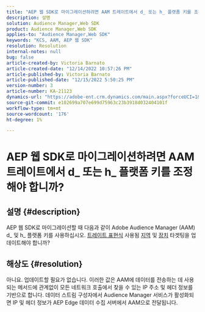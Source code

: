 ```yaml
---
title: "AEP 웹 SDK로 마이그레이션하려면 AAM 트레이트에서 d_ 또는 h_ 플랫폼 키를 조정해야 합니까?"
description: 설명
solution: Audience Manager,Web SDK
product: Audience Manager,Web SDK
applies-to: "Audience Manager,Web SDK"
keywords: "KCS, AAM, AEP 웹 SDK"
resolution: Resolution
internal-notes: null
bug: false
article-created-by: Victoria Barnato
article-created-date: "12/14/2022 10:57:26 PM"
article-published-by: Victoria Barnato
article-published-date: "12/15/2022 5:50:25 PM"
version-number: 3
article-number: KA-21123
dynamics-url: "https://adobe-ent.crm.dynamics.com/main.aspx?forceUCI=1&pagetype=entityrecord&etn=knowledgearticle&id=4be71faa-027c-ed11-81ac-6045bd006149"
source-git-commit: e102699a707e699d75963c23b3918d032404101f
workflow-type: tm+mt
source-wordcount: '176'
ht-degree: 1%

---
```


# AEP 웹 SDK로 마이그레이션하려면 AAM 트레이트에서 d_ 또는 h_ 플랫폼 키를 조정해야 합니까?

## 설명 {#description}


AEP 웹 SDK로 마이그레이션할 때 다음과 같이 Adobe Audience Manager (AAM) d_ 및 h_ 플랫폼 키를 사용하십시오. [트레이트 표현식](https://experienceleague.adobe.com/docs/audience-manager/user-guide/features/traits/trait-variable-prefixes.html?lang=en%29%20used%20for%20Geo%20%28https://experienceleague.adobe.com/docs/audience-manager/user-guide/features/traits/trait-geotarget-keys.html?lang=en) 사용됨 [지역](https://experienceleague.adobe.com/docs/audience-manager/user-guide/features/traits/trait-geotarget-keys.html?lang=en) 및 [장치](https://experienceleague.adobe.com/docs/audience-manager/user-guide/features/traits/trait-device-targeting.html?lang=en) 타겟팅을 업데이트해야 합니까?


## 해상도 {#resolution}


아니요. 업데이트할 필요가 없습니다. 이러한 값은 AAM에 데이터를 전송하는 데 사용되는 메서드에 관계없이 모든 네트워크 호출에서 찾을 수 있는 IP 주소 및 헤더 정보를 기반으로 합니다. 데이터 스트림 구성자에서 Audience Manager 서비스가 활성화되면 IP 및 헤더 정보가 AEP Edge 데이터 수집 서버에서 AAM으로 전달됩니다.
